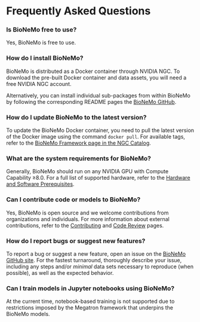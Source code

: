 # Frequently Asked Questions

### Is BioNeMo free to use?

Yes, BioNeMo is free to use.

### How do I install BioNeMo?

BioNeMo is distributed as a Docker container through NVIDIA NGC. To download the pre-built Docker container and data
assets, you will need a free NVIDIA NGC account.

Alternatively, you can install individual sub-packages from within BioNeMo by following the corresponding README pages
the [BioNeMo GitHub](https://github.com/NVIDIA/bionemo-framework).

### How do I update BioNeMo to the latest version?

To update the BioNeMo Docker container, you need to pull the latest version of the Docker image using the command
`docker pull`. For available tags, refer to the
[BioNeMo Framework page in the NGC Catalog](https://catalog.ngc.nvidia.com/orgs/nvidia/teams/clara/containers/bionemo-framework).

### What are the system requirements for BioNeMo?

Generally, BioNeMo should run on any NVIDIA GPU with Compute Capability ≥8.0. For a full list of supported hardware,
refer to the [Hardware and Software Prerequisites](../getting-started/pre-reqs.md).

### Can I contribute code or models to BioNeMo?

Yes, BioNeMo is open source and we welcome contributions from organizations and individuals. For more information about
external contributions, refer to the [Contributing](../contributing/contributing.md) and
[Code Review](../contributing/code-review.md) pages.

### How do I report bugs or suggest new features?

To report a bug or suggest a new feature, open an issue on the
[BioNeMo GitHub site](https://github.com/NVIDIA/bionemo-framework/issues). For the fastest turnaround, thoroughly
describe your issue, including any steps and/or _minimal_ data sets necessary to reproduce (when possible), as well as
the expected behavior.

### Can I train models in Jupyter notebooks using BioNeMo?

At the current time, notebook-based training is not supported due to restrictions imposed by the Megatron framework that
underpins the BioNeMo models.
